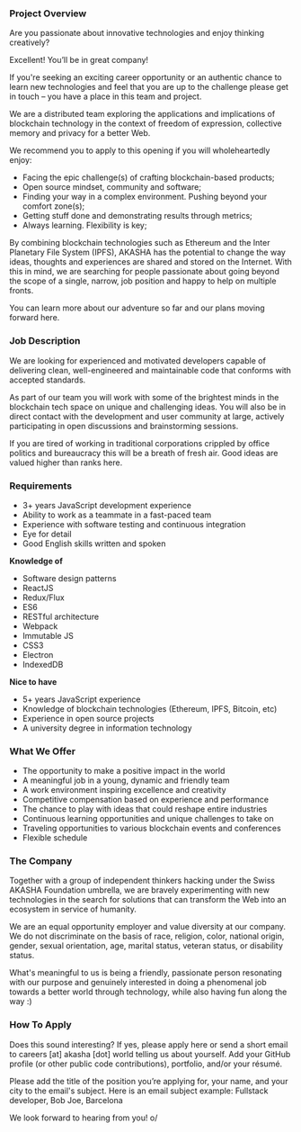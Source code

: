 
### Project Overview

Are you passionate about innovative technologies and enjoy thinking creatively?

Excellent! You’ll be in great company!

If you're seeking an exciting career opportunity or an authentic chance to learn new technologies and feel that you are up to the challenge please get in touch – you have a place in this team and project.

We are a distributed team exploring the applications and implications of blockchain technology in the context of freedom of expression, collective memory and privacy for a better Web. 

We recommend you to apply to this opening if you will wholeheartedly enjoy:

-  Facing the epic challenge(s) of crafting blockchain-based products;
-  Open source mindset, community and software;
-  Finding your way in a complex environment. Pushing beyond your comfort zone(s);
-  Getting stuff done and demonstrating results through metrics;
-  Always learning. Flexibility is key;

By combining blockchain technologies such as Ethereum and the Inter Planetary File System (IPFS), AKASHA has the potential to change the way ideas, thoughts and experiences are shared and stored on the Internet. With this in mind, we are searching for people passionate about going beyond the scope of a single, narrow, job position and happy to help on multiple fronts.

You can learn more about our adventure so far and our plans moving forward here.

### Job Description

We are looking for experienced and motivated developers capable of delivering clean, well-engineered and maintainable code that conforms with accepted standards. 

As part of our team you will work with some of the brightest minds in the blockchain tech space on unique and challenging ideas. You will also be in direct contact with the development and user community at large, actively participating in open discussions and brainstorming sessions.

If you are tired of working in traditional corporations crippled by office politics and bureaucracy this will be a breath of fresh air. Good ideas are valued higher than ranks here.

### Requirements

-  3+ years JavaScript development experience
-  Ability to work as a teammate in a fast-paced team
-  Experience with software testing and continuous integration
-  Eye for detail
-  Good English skills written and spoken

**Knowledge of**

-  Software design patterns
-  ReactJS
-  Redux/Flux
-  ES6
-  RESTful architecture
-  Webpack
-  Immutable JS
-  CSS3
-  Electron
-  IndexedDB

**Nice to have**

-  5+ years JavaScript experience
-  Knowledge of blockchain technologies (Ethereum, IPFS, Bitcoin, etc)
-  Experience in open source projects
-  A university degree in information technology


### What We Offer

-  The opportunity to make a positive impact in the world
-  A meaningful job in a young, dynamic and friendly team
-  A work environment inspiring excellence and creativity
-  Competitive compensation based on experience and performance
-  The chance to play with ideas that could reshape entire industries
-  Continuous learning opportunities and unique challenges to take on
-  Traveling opportunities to various blockchain events and conferences
-  Flexible schedule

### The Company

Together with a group of independent thinkers hacking under the Swiss AKASHA Foundation umbrella, we are bravely experimenting with new technologies in the search for solutions that can transform the Web into an ecosystem in service of humanity. 

We are an equal opportunity employer and value diversity at our company. We do not discriminate on the basis of race, religion, color, national origin, gender, sexual orientation, age, marital status, veteran status, or disability status. 

What's meaningful to us is being a friendly, passionate person resonating with our purpose and genuinely interested in doing a phenomenal job towards a better world through technology, while also having fun along the way :)


### How To Apply

Does this sound interesting? If yes, please apply here or send a short email to careers [at] akasha [dot] world telling us about yourself. Add your GitHub profile (or other public code contributions), portfolio, and/or your résumé.

Please add the title of the position you’re applying for, your name, and your city to the email's subject. Here is an email subject example: Fullstack developer, Bob Joe, Barcelona

We look forward to hearing from you! o/
